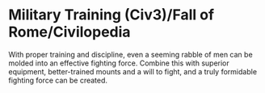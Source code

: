 # Military Training (Civ3)/Fall of Rome/Civilopedia

With proper training and discipline, even a seeming rabble of men can be molded into an effective fighting
force. Combine this with superior equipment, better-trained mounts and a will to fight, and a truly formidable
fighting force can be created.
